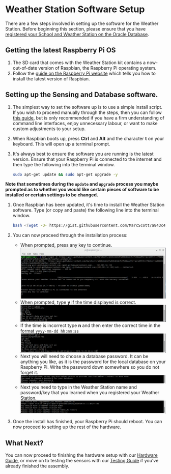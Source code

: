# Weather Station Software Setup

There are a few steps involved in setting up the software for the Weather Station. Before beginning this section, please ensure that you have [registered your School and Weather Station on the Oracle Database](https://apex.oracle.com/pls/apex/f?p=81290:5:0::NO:::&tz=1:00).

## Getting the latest Raspberry Pi OS
1. The SD card that comes with the Weather Station kit contains a now-out-of-date version of Raspbian, the Raspberry Pi operating system.
1. Follow the [guide on the Raspberry Pi website](https://www.raspberrypi.org/learning/software-guide/) which tells you how to install the latest version of Raspbian.

## Setting up the Sensing and Database software.
1. The simplest way to set the software up is to use a simple install script. If you wish to proceed manually through the steps, then you can follow [this guide](), but is only recommended if you have a firm understanding of command line interfaces, enjoy unnecessary labour, or want to make custom adjustments to your setup.

1. When Raspbian boots up, press **Ctrl** and **Alt** and the character **t** on your keyboard. This will open up a terminal prompt.

1. It's always best to ensure the software you are running is the latest version. Ensure that your Raspberry Pi is connected to the internet and then type the following into the terminal window.

   ```bash
   sudo apt-get update && sudo apt-get upgrade -y
   ```
   
  **Note that sometimes during the `update` and `upgrade` process you maybe prompted as to whether you would like certain pieces of software to be installed or certain settings to be changed.**
  
1. Once Raspbian has been updated, it's time to install the Weather Station software. Type (or copy and paste) the following line into the terminal window.

	```bash
	bash <(wget -O- https://gist.githubusercontent.com/MarcScott/a843c4dd4dfa3934b3de7b1fc0beadf8/raw/e65fd1c178202cf4ad8d4361ed5dcc1eeb2bb8d5/weather_install.sh)
	```

1. You can now proceed through the installation process:
    - When prompted, press any key to continue.
	![](images/install_01.png)
    - When prompted, type **y** if the time displayed is correct.
	![](images/install_02.png)
	- If the time is incorrect type **n** and then enter the correct time in the format `yyyy-mm-dd hh:mm:ss`
	![](images/install_03.png)
	- Next you will need to choose a database password. It can be anything you like, as it is the password for the local database on your Raspberry Pi. Write the password down somewhere so you do not forget it.
	![](images/install_04.png)
	- Next you need to type in the Weather Station name and password/key that you learned when you registered your Weather Station.
	![](images/install_05.png)
	
1. Once the install has finished, your Raspberry Pi should reboot. You can now proceed to setting up the rest of the hardware.

## What Next?
You can now proceed to finishing the hardware setup with our [Hardware Guide](build2.md), or move on to testing the sensors with our [Testing Guide](test.md) if you've already finished the assembly.
